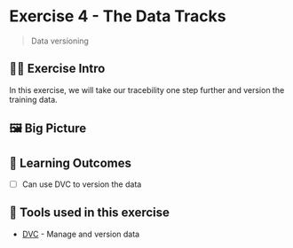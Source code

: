 # Exercise 4 - The Data Tracks
>  Data versioning

## 👨‍🍳 Exercise Intro
In this exercise, we will take our tracebility one step further and version the training data.

## 🖼️ Big Picture



## 🔮 Learning Outcomes
- [ ] Can use DVC to version the data 

## 🔨 Tools used in this exercise
* <span style="color:blue;">[DVC](https://dvc.org/)</span> - Manage and version data